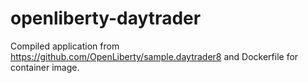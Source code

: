 # openliberty-daytrader

Compiled application from <https://github.com/OpenLiberty/sample.daytrader8> and Dockerfile for container image.
